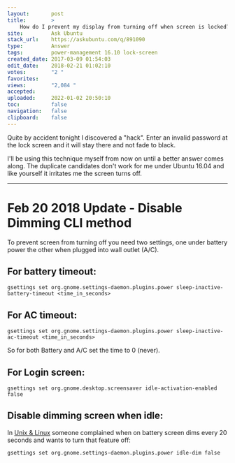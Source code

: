 ```yaml
---
layout:       post
title:        >
    How do I prevent my display from turning off when screen is locked?
site:         Ask Ubuntu
stack_url:    https://askubuntu.com/q/891090
type:         Answer
tags:         power-management 16.10 lock-screen
created_date: 2017-03-09 01:54:03
edit_date:    2018-02-21 01:02:10
votes:        "2 "
favorites:    
views:        "2,084 "
accepted:     
uploaded:     2022-01-02 20:50:10
toc:          false
navigation:   false
clipboard:    false
---
```


Quite by accident tonight I discovered a "hack". Enter an invalid password at the lock screen and it will stay there and not fade to black.

I'll be using this technique myself from now on until a better answer comes along. The duplicate candidates don't work for me under Ubuntu 16.04 and like yourself it irritates me the screen turns off.


----------

# Feb 20 2018 Update - Disable Dimming CLI method

To prevent screen from turning off you need two settings, one under battery power the other when plugged into wall outlet (A/C).

## For battery timeout:

``` 
gsettings set org.gnome.settings-daemon.plugins.power sleep-inactive-battery-timeout <time_in_seconds>

```

## For AC timeout:

``` 
gsettings set org.gnome.settings-daemon.plugins.power sleep-inactive-ac-timeout <time_in_seconds>

```

So for both Battery and A/C set the time to 0 (never).

## For Login screen:

``` 
gsettings set org.gnome.desktop.screensaver idle-activation-enabled false

```

## Disable dimming screen when idle:

In [Unix & Linux][2] someone complained when on battery screen dims every 20 seconds and wants to turn that feature off:

``` 
gsettings set org.gnome.settings-daemon.plugins.power idle-dim false

```

  [2]: https://unix.stackexchange.com/questions/257329/laptop-screen-dims-after-20-seconds-cannot-change-that/258886
